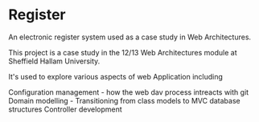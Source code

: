 Register
========

An electronic register system used as a case study in Web Architectures.

This project is a case study in the 12/13 Web Architectures module at Sheffield Hallam University.

It's used to explore various aspects of web Application including

Configuration management - how the web dav process intreacts with git
Domain modelling - Transitioning from class models to MVC database structures
Controller development
